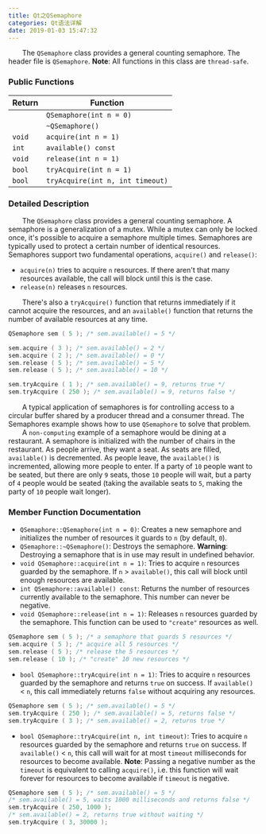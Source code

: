 ```yaml
---
title: Qt之QSemaphore
categories: Qt语法详解
date: 2019-01-03 15:47:32
---
```

&emsp;&emsp;The `QSemaphore` class provides a general counting semaphore. The header file is `QSemaphore`. **Note**: All functions in this class are `thread-safe`.<!--more-->

### Public Functions

Return | Function
-------|---------
       | `QSemaphore(int n = 0)`
       | `~QSemaphore()`
`void` | `acquire(int n = 1)`
`int`  | `available() const`
`void` | `release(int n = 1)`
`bool` | `tryAcquire(int n = 1)`
`bool` | `tryAcquire(int n, int timeout)`

### Detailed Description

&emsp;&emsp;The `QSemaphore` class provides a general counting semaphore. A semaphore is a generalization of a mutex. While a mutex can only be locked once, it's possible to acquire a semaphore multiple times. Semaphores are typically used to protect a certain number of identical resources. Semaphores support two fundamental operations, `acquire()` and `release()`:

- `acquire(n)` tries to acquire `n` resources. If there aren't that many resources available, the call will block until this is the case.
- `release(n)` releases `n` resources.

&emsp;&emsp;There's also a `tryAcquire()` function that returns immediately if it cannot acquire the resources, and an `available()` function that returns the number of available resources at any time.

``` cpp
QSemaphore sem ( 5 ); /* sem.available() = 5 */

sem.acquire ( 3 ); /* sem.available() = 2 */
sem.acquire ( 2 ); /* sem.available() = 0 */
sem.release ( 5 ); /* sem.available() = 5 */
sem.release ( 5 ); /* sem.available() = 10 */

sem.tryAcquire ( 1 ); /* sem.available() = 9, returns true */
sem.tryAcquire ( 250 ); /* sem.available() = 9, returns false */
```

&emsp;&emsp;A typical application of semaphores is for controlling access to a circular buffer shared by a producer thread and a consumer thread. The Semaphores example shows how to use `QSemaphore` to solve that problem.
&emsp;&emsp;A `non-computing` example of a semaphore would be dining at a restaurant. A semaphore is initialized with the number of chairs in the restaurant. As people arrive, they want a seat. As seats are filled, `available()` is decremented. As people leave, the `available()` is incremented, allowing more people to enter. If a party of `10` people want to be seated, but there are only `9` seats, those `10` people will wait, but a party of `4` people would be seated (taking the available seats to `5`, making the party of `10` people wait longer).

### Member Function Documentation

- `QSemaphore::QSemaphore(int n = 0)`: Creates a new semaphore and initializes the number of resources it guards to `n` (by default, `0`).
- `QSemaphore::~QSemaphore()`: Destroys the semaphore. **Warning**: Destroying a semaphore that is in use may result in undefined behavior.
- `void QSemaphore::acquire(int n = 1)`: Tries to acquire `n` resources guarded by the semaphore. If `n` > `available()`, this call will block until enough resources are available.
- `int QSemaphore::available() const`: Returns the number of resources currently available to the semaphore. This number can never be negative.
- `void QSemaphore::release(int n = 1)`: Releases `n` resources guarded by the semaphore. This function can be used to `"create"` resources as well.

``` cpp
QSemaphore sem ( 5 ); /* a semaphore that guards 5 resources */
sem.acquire ( 5 ); /* acquire all 5 resources */
sem.release ( 5 ); /* release the 5 resources */
sem.release ( 10 ); /* "create" 10 new resources */
```

- `bool QSemaphore::tryAcquire(int n = 1)`: Tries to acquire `n` resources guarded by the semaphore and returns `true` on success. If `available()` < `n`, this call immediately returns `false` without acquiring any resources.

``` cpp
QSemaphore sem ( 5 ); /* sem.available() = 5 */
sem.tryAcquire ( 250 ); /* sem.available() = 5, returns false */
sem.tryAcquire ( 3 ); /* sem.available() = 2, returns true */
```

- `bool QSemaphore::tryAcquire(int n, int timeout)`: Tries to acquire `n` resources guarded by the semaphore and returns `true` on success. If `available()` < `n`, this call will wait for at most `timeout` milliseconds for resources to become available. **Note**: Passing a negative number as the `timeout` is equivalent to calling `acquire()`, i.e. this function will wait forever for resources to become available if `timeout` is negative.

``` cpp
QSemaphore sem ( 5 ); /* sem.available() = 5 */
/* sem.available() = 5, waits 1000 milliseconds and returns false */
sem.tryAcquire ( 250, 1000 );
/* sem.available() = 2, returns true without waiting */
sem.tryAcquire ( 3, 30000 );
```